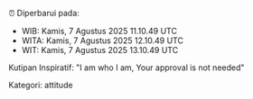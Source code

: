 ⏰ Diperbarui pada:
- WIB: Kamis, 7 Agustus 2025 11.10.49 UTC
- WITA: Kamis, 7 Agustus 2025 12.10.49 UTC
- WIT: Kamis, 7 Agustus 2025 13.10.49 UTC

Kutipan Inspiratif:
"I am who I am, Your approval is not needed"


Kategori: attitude

